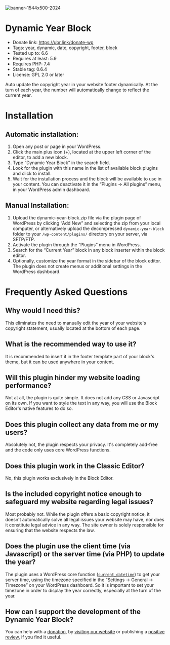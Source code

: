 ![banner-1544x500-2024](https://github.com/EpicoStudio/dynamic-year-block/assets/1451087/617b9b26-e8db-43a4-8237-14b1d28cfa2f)

# Dynamic Year Block

* Donate link: https://ubr.link/donate-wp
* Tags: year, dynamic, date, copyright, footer, block
* Tested up to: 6.6
* Requires at least: 5.9
* Requires PHP: 7.4
* Stable tag: 0.6.4
* License: GPL 2.0 or later

Auto update the copyright year in your website footer dynamically. At the turn of each year, the number will automatically change to reflect the current year.

# Installation

## Automatic installation:
1. Open any post or page in your WordPress.
2. Click the main plus icon (+), located at the upper left corner of the editor, to add a new block.
3. Type “Dynamic Year Block” in the search field.
4. Look for the plugin with this name in the list of available block plugins and click to install.
5. Wait for the installation process and the block will be available to use in your content. You can deactivate it in the “Plugins → All plugins” menu, in your WordPress admin dashboard.

## Manual Installation:
1. Upload the dynamic-year-block.zip file via the plugin page of WordPress by clicking “Add New” and selecting the zip from your local computer, or alternatively upload the decompressed `dynamic-year-block` folder to your `/wp-content/plugins/` directory on your server, via SFTP/FTP.
2. Activate the plugin through the “Plugins” menu in WordPress.
3. Search for the “Current Year” block in any block inserter within the block editor.
4. Optionally, customize the year format in the sidebar of the block editor. The plugin does not create menus or additional settings in the WordPress dashboard.

# Frequently Asked Questions

## Why would I need this?
This eliminates the need to manually edit the year of your website's copyright statement,  usually located at the bottom of each page.

## What is the recommended way to use it?
It is recommended to insert it in the footer template part of your block's theme, but it can be used anywhere in your content.

## Will this plugin hinder my website loading performance?
Not at all, the plugin is quite simple. It does not add any CSS or Javascript on its own. If you want to style the text in any way, you will use the Block Editor's native features to do so.

## Does this plugin collect any data from me or my users?
Absolutely not, the plugin respects your privacy. It's completely add-free and the code only uses core WordPress functions.

## Does this plugin work in the Classic Editor?
No, this plugin works exclusively in the Block Editor.

## Is the included copyright notice enough to safeguard my website regarding legal issues?
Most probably not. While the plugin offers a basic copyright notice, it doesn't automatically solve all legal issues your website may have, nor does it constitute legal advice in any way. The site owner is solely responsible for ensuring that the website respects the law.

## Does the plugin use the client time (via Javascript) or the server time (via PHP) to update the year?
The plugin uses a WordPress core function ([`current_datetime`](https://developer.wordpress.org/reference/functions/current_datetime/)) to get your server time, using the timezone specified in the “Settings → General → Timezone” on your WordPress dashboard. So it is important to set your timezone in order to display the year correctly, especially at the turn of the year.

## How can I support the development of the Dynamic Year Block?
You can help with a [donation](https://ubr.link/donate-wp), by [visiting our website](https://epico.studio) or publishing a [positive review](https://wordpress.org/support/plugin/dynamic-year-block/reviews/#new-post), if you find it useful.


